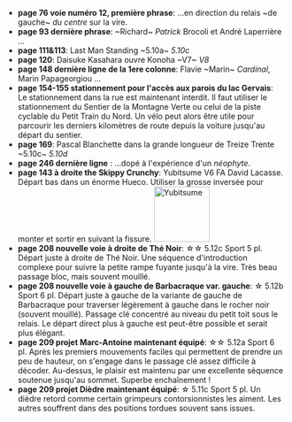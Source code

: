 <script lang="ts">
    import Image from "svimg";
</script>
- **page 76 voie numéro 12, première phrase**: ...en direction du relais ~de gauche~ *du centre* sur la vire.
- **page 93 dernière phrase**: ~Richard~ *Patrick* Brocoli et André Laperrière ...
- **page 111&113**: Last Man Standing ~5.10a~ *5.10c*
- **page 120**: Daisuke Kasahara ouvre Konoha ~V7~ *V8*
- **page 148 dernière ligne de la 1ere colonne**: Flavie ~Marin~ *Cardinal*, Marin Papageorgiou ...
- **page 154-155 stationnement pour l'accès aux parois du lac Gervais**: Le stationnement dans la rue est maintenant interdit. Il faut utiliser le stationnement du Sentier de la Montagne Verte ou celui de la piste cyclable du Petit Train du Nord. Un vélo peut alors être utile pour parcourir les derniers kilomètres de route depuis la voiture jusqu'au départ du sentier. 
- **page 169**: Pascal Blanchette dans la grande longueur de Treize Trente ~5.10c~ *5.10d*
- **page 246 dernière ligne** : ...dopé à l'expérience d'un *néophyte*.
- **page 143 à droite the Skippy Crunchy**: Yubitsume V6 FA David Lacasse. Départ bas dans un énorme Hueco. Utiliser la grosse inversée pour monter et sortir en suivant la fissure. <Image src="Yubitsume2.jpg" width="100" alt="Yubitsume"/>
- **page 208 nouvelle voie à droite de Thé Noir**: 	&star;&star; 5.12c Sport 5 pl. Départ juste à droite de Thé Noir. Une séquence d'introduction complexe pour suivre la petite rampe fuyante jusqu'à la vire. Très beau passage bloc, mais souvent mouillé.
- **page 208 nouvelle voie à gauche de Barbacraque var. gauche**: &star; 5.12b Sport 6 pl. Départ juste à gauche de la variante de gauche de Barbacraque pour traverser légèrement à gauche dans le rocher noir (souvent mouillé). Passage clé concentré au niveau du petit toit sous le relais. Le départ direct plus à gauche est peut-être possible et serait plus élégant.
- **page 209 projet Marc-Antoine maintenant équipé**: &star;&star; 5.12a Sport 6 pl. Après les premiers mouvements faciles qui permettent de prendre un peu de hauteur, on s'engage dans le passage clé assez difficile à décoder. Au-dessus, le plaisir est maintenu par une excellente séquence soutenue jusqu'au sommet. Superbe enchaînement !
- **page 209 projet Dièdre maintenant équipé**: &star; 5.11c Sport 5 pl. Un dièdre retord comme certain grimpeurs contorsionnistes les aiment. Les autres souffrent dans des positions tordues souvent sans issues.


